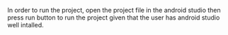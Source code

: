 In order to run the project, open the project file in the android studio then press run button to run the project given that the user has android studio well intalled.
